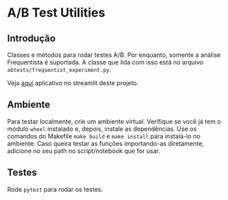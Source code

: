 # A/B Test Utilities

## Introdução
Classes e métodos para rodar testes A/B. Por enquanto, somente a análise Frequentista é suportada. A classe que lida com isso está no arquivo `abtests/frequentist_experiment.py`.

Veja [aqui](https://abtest-frequentist-calculator-lzjo2wwcyodipfeknsai2j.streamlit.app/) aplicativo no streamlit deste projeto.

## Ambiente
Para testar localmente, crie um ambiente virtual. Verifique se você já tem o módulo `wheel` instalado e, depois, instale as dependências. Use os comandos do Makefile `make build` e `make install` para instalá-lo no ambiente. Caso queira testar as funções importando-as diretamente, adicione no seu path no script/notebook que for usar.

## Testes
Rode `pytest` para rodar os testes.
